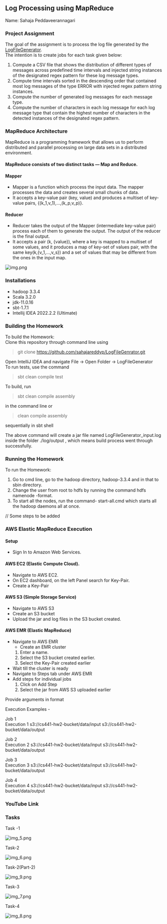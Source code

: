 ##  Log Processing using MapReduce 

 Name: Sahaja Peddaveerannagari

### Project Assignment 

The goal of the assignment is to process the log file generated by the [LogFileGenerator](https://github.com/0x1DOCD00D/CS441_Fall2022/tree/main/LogFileGenerator).<br>
The intention is to create jobs for each task given below: <br>

1. Compute a CSV file that shows the distribution of different types of messages across predefined time intervals and injected string instances of the designated regex pattern for these log message types. <br>
2. Compute time intervals sorted in the descending order that contained most log messages of the type ERROR with injected regex pattern string instances. <br>
3. Compute the number of generated log messages for each message type. <br>
4. Compute the number of characters in each log message for each log message type that contain the highest number of characters in the detected instances of the designated regex pattern. <br>

### MapReduce Architecture

MapReduce is a programming framework that allows us to perform distributed and parallel processing on large data sets in a distributed environment.<br>

#### MapReduce consists of two distinct tasks — Map and Reduce. <br>

#### Mapper 
- Mapper is a function which process the input data. The mapper processes the data and creates several small chunks of data. <br>
- It accepts a key-value pair (key, value) and produces a multiset of key-value pairs, {(k_1,v_1),…,(k_p,v_p)}.

#### Reducer
- Reducer takes the output of the Mapper (intermediate key-value pair) process each of them to generate the output. The output of the reducer is the final output.<br>
- It accepts a pair (k, {value}), where a key is mapped to a multiset of some values, and it produces a map of key-set of values pair, with the same key(k,{v_1,…,v_s}) and a set of values that may be different from the ones in the input map.<br>

![img.png](Images/img.png)

### Installations
- hadoop 3.3.4
- Scala 3.2.0
- jdk-11.0.16
- sbt-1.7.1
- Intellij IDEA 2022.2.2 (Ultimate)

### Building the Homework
To build the Homework: <br>
Clone this repository through command line using
> git clone https://github.com/sahajareddyp/LogFileGenrator.git <br> 

Open IntelliJ IDEA and navigate File -> Open Folder -> LogFileGenerator <br>
To run tests, use the command
> sbt clean compile test

To build, run
> sbt clean compile assembly

in the command line or

> clean compile assembly

sequentially in sbt shell

The above command will create a jar file named LogFileGenerator_input.log inside the folder ./log/output , which means build process went through successfully.

### Running the Homework

To run the Homework: <br>
1. Go to cmd line, go to the hadoop directory, hadoop-3.3.4 and in that to sbin directory. <br>
2. Change the user from root to hdfs by running the command hdfs namenode -format. <br>
3. To start all the nodes, run the command- start-all.cmd which starts all the hadoop daemons all at once.

// Some steps to be added 

### AWS Elastic MapReduce Execution  
#### Setup
- Sign In to Amazon Web Services. <br>
 
#### AWS EC2 (Elastic Compute Cloud). <br>
- Navigate to AWS EC2. <br>
- On EC2 dashboard, on the left Panel search for Key-Pair. 
- Create a Key-Pair

#### AWS S3 (Simple Storage Service) <br>
- Navigate to AWS S3
- Create an S3 bucket
- Upload the jar and log files in the S3 bucket created.

#### AWS EMR (Elastic MapReduce) <br>
- Navigate to AWS EMR
  - Create an EMR cluster
   1. Enter a name. <br>
   2. Select the S3 bucket created earlier. <br>
   3. Select the Key-Pair created earlier
- Wait till the cluster is ready
- Navigate to Steps tab under AWS EMR
- Add steps for individual jobs
  1. Click on Add Step
  2. Select the jar from AWS S3 uploaded earlier
  
Provide arguments in format <br>

Execution <JobNumber> <s3BucketInputLocation> <s3BucketOutputLocation> Examples -

Job 1 <br>
Execution 1 s3://cs441-hw2-bucket/data/input s3://cs441-hw2-bucket/data/output
  
Job 2 <br>
Execution 2 s3://cs441-hw2-bucket/data/input s3://cs441-hw2-bucket/data/output

Job 3 <br>
Execution 3 s3://cs441-hw2-bucket/data/input s3://cs441-hw2-bucket/data/output

Job 4 <br>
Execution 4 s3://cs441-hw2-bucket/data/input s3://cs441-hw2-bucket/data/output

### YouTube Link

### Tasks

Task -1

![img_5.png](Images/img_5.png)


Task-2

![img_6.png](Images/img_6.png)


Task-2(Part-2)

![img_9.png](Images/img_9.png)




Task-3

![img_7.png](Images/img_7.png)

Task-4

![img_8.png](Images/img_8.png)







